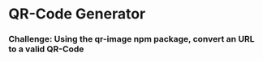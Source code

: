 # QR-Code Generator

### Challenge: Using the qr-image npm package, convert an URL to a valid QR-Code
